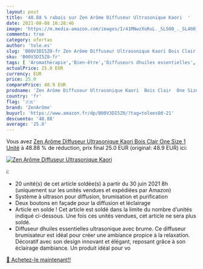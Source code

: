 ```yaml
---
layout: post
title: '48.88 % rabais sur Zen Arôme Diffuseur Ultrasonique Kaori  '
date: 2021-08-08 16:28:46
image: 'https://m.media-amazon.com/images/I/41MNwzXoRxL._SL500_._SL400_.jpg'
comments: true
category: ofertas
author: 'tole.es'
slug: 'B00V3DI5Z0-fr Zen Arôme Diffuseur Ultrasonique Kaori Bois Clair One Size...'
sku: 'B00V3DI5Z0-fr'
tags: [ 'Aromathérapie','Bien-être','Diffuseurs dhuiles essentielles','Hygiène et Santé','Santé et premiers soins','zenarôme', ]
actualPrice: 25.0 EUR
currency: EUR
price: 25.0
comparePrice: 48.9 EUR
prodname: 'Zen Arôme Diffuseur Ultrasonique Kaori  Bois Clair  One Size  1 Unité'
country: 'fr'
flag: '🇫🇷'
brand: 'ZenArôme'
buyurl: 'https://www.amazon.fr/dp/B00V3DI5Z0/?tag=tolees0d-21'
descuento: '48.88'
average: '25.0'
---
```


Vous avez [Zen Arôme Diffuseur Ultrasonique Kaori  Bois Clair  One Size  1 Unité](https://www.amazon.fr/dp/B00V3DI5Z0/?tag=tolees0d-21)  à  48.88 % de réduction, prix final  25.0 EUR (original: 48.9 EUR) ici:

[![Zen Arôme Diffuseur Ultrasonique Kaori  ](https://m.media-amazon.com/images/I/41MNwzXoRxL._SL500_._SL400_.jpg)](https://www.amazon.fr/dp/B00V3DI5Z0/?tag=tolees0d-21)

ℹ️:

- 20 unité(s) de cet article soldée(s) à partir du 30 juin 2021 8h (uniquement sur les unités vendues et expédiées par Amazon)
- Système à ultrason pour diffusion, brumisation et purification
- Deux boutons en façade pour la diffusion et léclairage
- Article en solde ! Cet article est soldé dans la limite du nombre d’unités indiqué ci-dessous. Une fois ces unités vendues, cet article ne sera plus soldé.
- Diffuseur dhuiles essentielles ultrasonique avec brume. Ce diffuseur brumisateur est idéal pour créer une ambiance propice à la relaxation. Décoratif avec son design innovant et élégant, reposant grâce à son éclairage dambiance. Un produit idéal pour vo

[🛒 Achetez-le maintenant!!](https://www.amazon.fr/dp/B00V3DI5Z0/?tag=tolees0d-21)
